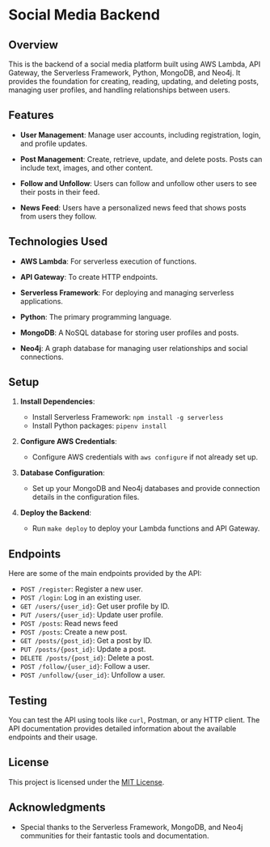 # Social Media Backend

## Overview

This is the backend of a social media platform built using AWS Lambda, API Gateway, the Serverless Framework, Python, MongoDB, and Neo4j. It provides the foundation for creating, reading, updating, and deleting posts, managing user profiles, and handling relationships between users.

## Features

- **User Management**: Manage user accounts, including registration, login, and profile updates.

- **Post Management**: Create, retrieve, update, and delete posts. Posts can include text, images, and other content.

- **Follow and Unfollow**: Users can follow and unfollow other users to see their posts in their feed.

- **News Feed**: Users have a personalized news feed that shows posts from users they follow.

## Technologies Used

- **AWS Lambda**: For serverless execution of functions.

- **API Gateway**: To create HTTP endpoints.

- **Serverless Framework**: For deploying and managing serverless applications.

- **Python**: The primary programming language.

- **MongoDB**: A NoSQL database for storing user profiles and posts.

- **Neo4j**: A graph database for managing user relationships and social connections.

## Setup

1. **Install Dependencies**:
   - Install Serverless Framework: `npm install -g serverless`
   - Install Python packages: `pipenv install`

2. **Configure AWS Credentials**:
   - Configure AWS credentials with `aws configure` if not already set up.

3. **Database Configuration**:
   - Set up your MongoDB and Neo4j databases and provide connection details in the configuration files.

4. **Deploy the Backend**:
   - Run `make deploy` to deploy your Lambda functions and API Gateway.

## Endpoints

Here are some of the main endpoints provided by the API:

- `POST /register`: Register a new user.
- `POST /login`: Log in an existing user.
- `GET /users/{user_id}`: Get user profile by ID.
- `PUT /users/{user_id}`: Update user profile.
- `POST /posts`: Read news feed
- `POST /posts`: Create a new post.
- `GET /posts/{post_id}`: Get a post by ID.
- `PUT /posts/{post_id}`: Update a post.
- `DELETE /posts/{post_id}`: Delete a post.
- `POST /follow/{user_id}`: Follow a user.
- `POST /unfollow/{user_id}`: Unfollow a user.

## Testing

You can test the API using tools like `curl`, Postman, or any HTTP client. The API documentation provides detailed information about the available endpoints and their usage.

## License

This project is licensed under the [MIT License](LICENSE).

## Acknowledgments

- Special thanks to the Serverless Framework, MongoDB, and Neo4j communities for their fantastic tools and documentation.